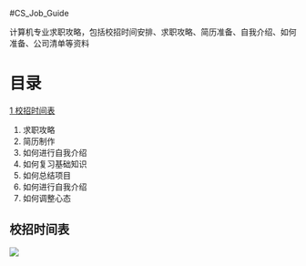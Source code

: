 #CS_Job_Guide

计算机专业求职攻略，包括校招时间安排、求职攻略、简历准备、自我介绍、如何准备、公司清单等资料

# 目录
[1 校招时间表](#Scheduled)
1. 求职攻略
2. 简历制作
3. 如何进行自我介绍
4. 如何复习基础知识
5. 如何总结项目
6. 如何进行自我介绍
7. 如何调整心态
   
<a name="Scheduled"></a>

## 校招时间表
![](https://cs-job-guide.oss-cn-beijing.aliyuncs.com/image/%E6%97%B6%E9%97%B4%E8%BD%B4.png)
